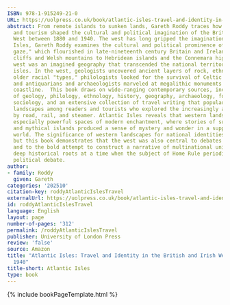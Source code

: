 ```yaml
---
ISBN: 978-1-915249-21-0
URL: https://uolpress.co.uk/book/atlantic-isles-travel-and-identity-in-the-british-and-irish-west-1880-1940/
abstract: From remote islands to sunken lands, Gareth Roddy traces how travel writing
  and tourism shaped the cultural and political imagination of the British and Irish
  West between 1880 and 1940. The west has long gripped the imagination. In Atlantic
  Isles, Gareth Roddy examines the cultural and political prominence of the "westward
  gaze," which flourished in late-nineteenth century Britain and Ireland. From Cornish
  cliffs and Welsh mountains to Hebridean islands and the Connemara highlands, the
  west was an imagined geography that transcended the national territories of these
  isles. In the west, geologists uncovered ancient layers of rock, ethnologists described
  older racial "types," philologists looked for the survival of Celtic languages,
  and antiquarians and archaeologists marveled at megalithic monuments at the Atlantic
  coastline.  This book draws on wide-ranging contemporary sources, including works
  of geology, philology, ethnology, history, geography, archaeology, folklore, literature,
  sociology, and an extensive collection of travel writing that popularized western
  landscapes among readers and tourists who explored the increasingly accessible west
  by road, rail, and steamer. Atlantic Isles reveals that western landscapes were
  especially powerful spaces of modern enchantment, where stories of sunken lands
  and mythical islands produced a sense of mystery and wonder in a supposedly disenchanted
  world. The significance of western landscapes for national identities is well known,
  but this book demonstrates that the west was also central to debates about Britishness
  and to the bold attempt to construct a narrative of multinational union that claimed
  deep historical roots at a time when the subject of Home Rule periodically dominated
  political debate.
author:
- family: Roddy
  given: Gareth
categories: '202510'
citation-key: roddyAtlanticIslesTravel
externalUrl: https://uolpress.co.uk/book/atlantic-isles-travel-and-identity-in-the-british-and-irish-west-1880-1940/
id: roddyAtlanticIslesTravel
language: English
layout: page
number-of-pages: '312'
permalink: /roddyAtlanticIslesTravel
publisher: University of London Press
review: 'false'
source: Amazon
title: "Atlantic Isles: Travel and Identity in the British and Irish West, 1880\u2013\
  1940"
title-short: Atlantic Isles
type: book
---
```

{% include bookPageTemplate.html %}